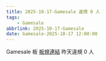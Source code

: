 ```yaml
---
title: 2025-10-17-Gamesale 違規 0 人
tags:
    - Gamesale
abbrlink: 2025-10-17-Gamesale
date: Gamesale-2025-10-17 12:00:00
---
```

Gamesale 板 [板規連結](https://www.ptt.cc/bbs/Gossiping/M.1637425085.A.07D.html)
昨天違規 0 人
